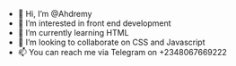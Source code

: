 - 👋 Hi, I’m @Ahdremy
- 👀 I’m interested in front end development 
- 🌱 I’m currently learning HTML
- 💞️ I’m looking to collaborate on CSS and Javascript 
- 📫 You can reach me via Telegram on +2348067669222

<!---
Ahdremy/Ahdremy is a ✨ special ✨ repository because its `README.md` (this file) appears on your GitHub profile.
You can click the Preview link to take a look at your changes.
--->
